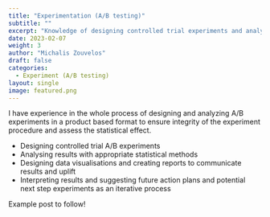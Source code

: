 ```yaml
---
title: "Experimentation (A/B testing)"
subtitle: ""
excerpt: "Knowledge of designing controlled trial experiments and analysing their results with appropriate statistical methods following both frequentist and Bayesian approaches."
date: 2023-02-07
weight: 3
author: "Michalis Zouvelos"
draft: false
categories:
  - Experiment (A/B testing)
layout: single
image: featured.png
---
```


I have experience in the whole process of designing and analyzing A/B experiments in a product based format to  ensure integrity of the experiment procedure and assess the statistical effect.

- Designing controlled trial A/B experiments
- Analysing results with appropriate statistical methods
- Designing data visualisations and creating reports to communicate results and uplift
- Interpreting results and suggesting future action plans and potential next step experiments as an iterative process
 
Example post to follow!

